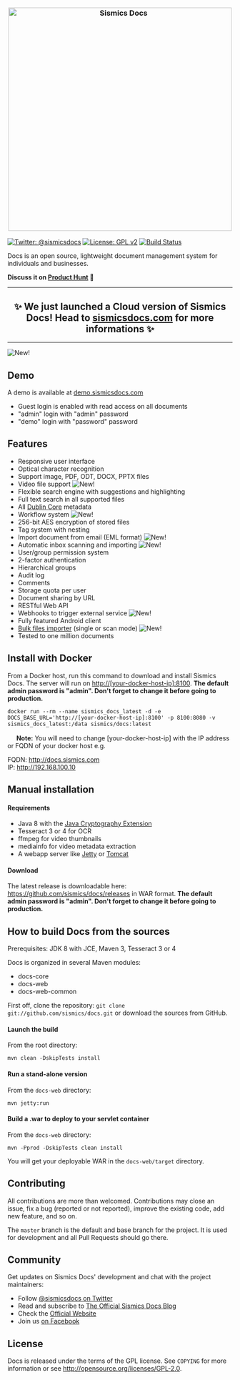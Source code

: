 <h3 align="center">
  <img src="https://www.sismicsdocs.com/img/github-title.png" alt="Sismics Docs" width=500 />
</h3>

[![Twitter: @sismicsdocs](https://img.shields.io/badge/contact-@sismicsdocs-blue.svg?style=flat)](https://twitter.com/sismicsdocs)
[![License: GPL v2](https://img.shields.io/badge/License-GPL%20v2-blue.svg)](https://www.gnu.org/licenses/old-licenses/gpl-2.0.en.html)
[![Build Status](https://secure.travis-ci.org/sismics/docs.png)](http://travis-ci.org/sismics/docs)

Docs is an open source, lightweight document management system for individuals and businesses.

**Discuss it on [Product Hunt](https://www.producthunt.com/posts/sismics-docs) 🦄**

<hr />
<h2 align="center">
  ✨ We just launched a Cloud version of Sismics Docs! Head to <a href="https://www.sismicsdocs.com/">sismicsdocs.com</a> for more informations ✨
</h2>
<hr />

![New!](https://www.sismicsdocs.com/img/laptop-demo.png?20180301)

Demo
----

A demo is available at [demo.sismicsdocs.com](https://demo.sismicsdocs.com)
- Guest login is enabled with read access on all documents
- "admin" login with "admin" password
- "demo" login with "password" password 

Features
--------

- Responsive user interface
- Optical character recognition
- Support image, PDF, ODT, DOCX, PPTX files
- Video file support ![New!](https://www.sismics.com/public/img/new.png)
- Flexible search engine with suggestions and highlighting
- Full text search in all supported files
- All [Dublin Core](http://dublincore.org/) metadata
- Workflow system ![New!](https://www.sismics.com/public/img/new.png)
- 256-bit AES encryption of stored files
- Tag system with nesting
- Import document from email (EML format) ![New!](https://www.sismics.com/public/img/new.png)
- Automatic inbox scanning and importing ![New!](https://www.sismics.com/public/img/new.png)
- User/group permission system
- 2-factor authentication
- Hierarchical groups
- Audit log
- Comments
- Storage quota per user
- Document sharing by URL
- RESTful Web API
- Webhooks to trigger external service ![New!](https://www.sismics.com/public/img/new.png)
- Fully featured Android client
- [Bulk files importer](https://github.com/sismics/docs/tree/master/docs-importer) (single or scan mode) ![New!](https://www.sismics.com/public/img/new.png)
- Tested to one million documents

Install with Docker
-------------------

From a Docker host, run this command to download and install Sismics Docs. The server will run on <http://[your-docker-host-ip]:8100>.
**The default admin password is "admin". Don't forget to change it before going to production.**

    docker run --rm --name sismics_docs_latest -d -e DOCS_BASE_URL='http://[your-docker-host-ip]:8100' -p 8100:8080 -v sismics_docs_latest:/data sismics/docs:latest
  <img src="http://www.newdesignfile.com/postpic/2011/01/green-info-icon_206509.png" width="16px" height="16px">  **Note:** You will need to change [your-docker-host-ip] with the IP address or FQDN of your docker host e.g.
  
  FQDN: http://docs.sismics.com  
  IP: http://192.168.100.10

Manual installation
-------------------

#### Requirements
- Java 8 with the [Java Cryptography Extension](http://www.oracle.com/technetwork/java/javase/downloads/jce-7-download-432124.html)
- Tesseract 3 or 4 for OCR
- ffmpeg for video thumbnails
- mediainfo for video metadata extraction
- A webapp server like [Jetty](http://eclipse.org/jetty/) or [Tomcat](http://tomcat.apache.org/)

#### Download
The latest release is downloadable here: <https://github.com/sismics/docs/releases> in WAR format. 
**The default admin password is "admin". Don't forget to change it before going to production.**

How to build Docs from the sources
----------------------------------

Prerequisites: JDK 8 with JCE, Maven 3, Tesseract 3 or 4

Docs is organized in several Maven modules:

  - docs-core
  - docs-web
  - docs-web-common

First off, clone the repository: `git clone git://github.com/sismics/docs.git`
or download the sources from GitHub.

#### Launch the build

From the root directory:

    mvn clean -DskipTests install

#### Run a stand-alone version

From the `docs-web` directory:

    mvn jetty:run

#### Build a .war to deploy to your servlet container

From the `docs-web` directory:

    mvn -Pprod -DskipTests clean install

You will get your deployable WAR in the `docs-web/target` directory.

Contributing
------------

All contributions are more than welcomed. Contributions may close an issue, fix a bug (reported or not reported), improve the existing code, add new feature, and so on.

The `master` branch is the default and base branch for the project. It is used for development and all Pull Requests should go there.


Community
---------

Get updates on Sismics Docs' development and chat with the project maintainers:

- Follow [@sismicsdocs on Twitter](https://twitter.com/sismicsdocs)
- Read and subscribe to [The Official Sismics Docs Blog](https://blog.sismicsdocs.com/)
- Check the [Official Website](https://www.sismicsdocs.com)
- Join us [on Facebook](https://www.facebook.com/sismicsdocs)

License
-------

Docs is released under the terms of the GPL license. See `COPYING` for more
information or see <http://opensource.org/licenses/GPL-2.0>.
